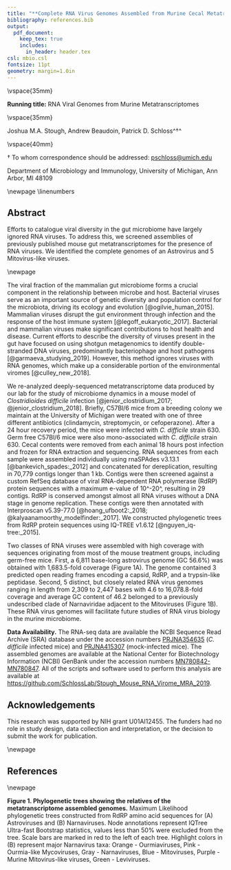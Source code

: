 ```yaml
---
title: "**Complete RNA Virus Genomes Assembled from Murine Cecal Metatranscriptomes**"
bibliography: references.bib
output:
  pdf_document:
    keep_tex: true
    includes:
      in_header: header.tex
csl: mbio.csl
fontsize: 11pt
geometry: margin=1.0in
---
```








\vspace{35mm}

**Running title:** RNA Viral Genomes from Murine Metatranscriptomes

\vspace{35mm}


Joshua M.A. Stough, Andrew Beaudoin, Patrick D. Schloss^$\dagger$^

\vspace{40mm}

$\dagger$ To whom correspondence should be addressed: pschloss@umich.edu

Department of Microbiology and Immunology, University of Michigan, Ann Arbor, MI 48109


\newpage
\linenumbers


## Abstract

Efforts to catalogue viral diversity in the gut microbiome have largely ignored RNA viruses. To address this, we screened assemblies of previously published mouse gut metatranscriptomes for the presence of RNA viruses. We identified the complete genomes of an Astrovirus and 5 Mitovirus-like viruses.

\newpage

The viral fraction of the mammalian gut microbiome forms a crucial component in the relationship between microbe and host. Bacterial viruses serve as an important source of genetic diversity and population control for the microbiota, driving its ecology and evolution [@ogilvie_human_2015]. Mammalian viruses disrupt the gut environment through infection and the response of the host immune system [@legoff_eukaryotic_2017]. Bacterial and mammalian viruses make significant contributions to host health and disease. Current efforts to describe the diversity of viruses present in the gut have focused on using shotgun metagenomics to identify double-stranded DNA viruses, predominantly bacteriophage and host pathogens [@garmaeva_studying_2019]. However, this method ignores viruses with RNA genomes, which make up a considerable portion of the environmental viromes [@culley_new_2018].

We re-analyzed deeply-sequenced metatranscriptome data produced by our lab for the study of microbiome dynamics in a mouse model of *Clostridioides difficile* infection [@jenior_clostridium_2017; @jenior_clostridium_2018]. Briefly, C57Bl/6 mice from a breeding colony we maintain at the University of Michigan were treated with one of three different antibiotics (clindamycin, streptomycin, or cefoperazone). After a 24 hour recovery period, the mice were infected with *C. difficile* strain 630. Germ free C57Bl/6 mice were also mono-associated with *C. difficile* strain 630. Cecal contents were removed from each animal 18 hours post infection and frozen for RNA extraction and sequencing. RNA sequences from each sample were assembled individually using rnaSPAdes v3.13.1 [@bankevich_spades:_2012] and concatenated for dereplication, resulting in 70,779 contigs longer than 1 kb. Contigs were then screened against a custom RefSeq database of viral RNA-dependent RNA polymerase (RdRP) protein sequences with a maximum e-value of 10^-20^, resulting in 29 contigs. RdRP is conserved amongst almost all RNA viruses without a DNA stage in genome replication. These contigs were then annotated with Interproscan v5.39-77.0 [@hoang_ufboot2:_2018; @kalyaanamoorthy_modelfinder:_2017]. We constructed phylogenetic trees from RdRP protein sequences using IQ-TREE v1.6.12 [@nguyen_iq-tree:_2015].

Two classes of RNA viruses were assembled with high coverage with sequences originating from most of the mouse treatment groups, including germ-free mice. First, a 6,811 base-long astrovirus genome (GC 56.6%) was obtained with 1,683.5-fold coverage (Figure 1A). The genome contained 3 predicted open reading frames encoding a capsid, RdRP, and a trypsin-like peptidase. Second, 5 distinct, but closely related RNA virus genomes ranging in length from 2,309 to 2,447 bases with 4.6 to 16,078.8-fold coverage and average GC content of 46.2 belonged to a previously undescribed clade of Narnaviridae adjacent to the Mitoviruses (Figure 1B). These RNA virus genomes will facilitate future studies of RNA virus biology in the murine microbiome.


**Data Availability.** The RNA-seq data are available the NCBI Sequence Read Archive (SRA) database under the accession numbers [PRJNA354635](https://www.ncbi.nlm.nih.gov/bioproject/354635) (*C. difficile* infected mice) and [PRJNA415307](https://www.ncbi.nlm.nih.gov/bioproject/415307) (mock-infected mice). The assembled genomes are available at the National Center for Biotechnology Information (NCBI) GenBank under the accession numbers [MN780842-MN780847](https://www.ncbi.nlm.nih.gov/nuccore/?term=MN780842+MN780843+MN780844+MN780845+MN780846+MN780847). All of the scripts and software used to perform this analysis are available at https://github.com/SchlossLab/Stough_Mouse_RNA_Virome_MRA_2019.

## Acknowledgements
This research was supported by NIH grant U01AI12455. The funders had no role in study design, data collection and interpretation, or the decision to submit the work for publication.

\newpage

## References
<div id="refs"></div>

\newpage


**Figure 1. Phylogenetic trees showing the relatives of the metatranscriptome assembled genomes.** Maximum Likelihood phylogenetic trees constructed from RdRP amino acid sequences for (A) Astroviruses and (B) Narnaviruses. Node annotations represent IQTree Ultra-fast Bootstrap statistics, values less than 50% were excluded from the tree. Scale bars are marked in red to the left of each tree. Highlight colors in (B) represent major Narnavirus taxa: Orange - Ourmiaviruses, Pink - Ourmia-like Mycoviruses, Gray - Narnaviruses, Blue - Mitoviruses, Purple - Murine Mitovirus-like viruses, Green - Leviviruses.
